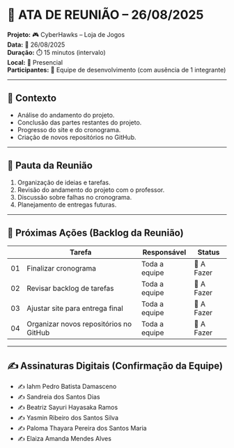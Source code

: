 # 📝 ATA DE REUNIÃO – 26/08/2025

**Projeto:** 🎮 CyberHawks – Loja de Jogos  
**Data:** 📅 26/08/2025  
**Duração:** ⏱️ 15 minutos (intervalo)  
**Local:** 📍 Presencial  
**Participantes:** 👥 Equipe de desenvolvimento (com ausência de 1 integrante) 

---

## 🎯 Contexto

- Análise do andamento do projeto.
- Conclusão das partes restantes do projeto.
- Progresso do site e do cronograma.
- Criação de novos repositórios no GitHub.  

---

## 📌 Pauta da Reunião
1. Organização de ideias e tarefas.  
2. Revisão do andamento do projeto com o professor.  
3. Discussão sobre falhas no cronograma.  
4. Planejamento de entregas futuras.
 
---

## 🚀 Próximas Ações (Backlog da Reunião)

|     | Tarefa                | Responsável | Status |
|-----|----------------------------|--------|---------------|
| 01  | Finalizar cronograma  |  Toda a equipe      | 🔴 A Fazer |
| 02  | Revisar backlog de tarefas  |   Toda a equipe         |🔴 A Fazer |
| 03  | Ajustar site para entrega final |  Toda a equipe         | 🔴 A Fazer |
| 04  | Organizar novos repositórios no GitHub |  Toda a equipe         | 🔴 A Fazer |
 
---

## ✍️ Assinaturas Digitais (Confirmação da Equipe)
- ✍️ Iahm Pedro Batista Damasceno  
- ✍️ Sandreia dos Santos Dias  
- ✍️ Beatriz Sayuri Hayasaka Ramos  
- ✍️ Yasmin Ribeiro dos Santos Silva  
- ✍️ Paloma Thayara Pereira dos Santos Maria  
- ✍️ Elaiza Amanda Mendes Alves
